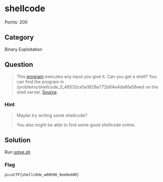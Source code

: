 # shellcode
Points: 200

## Category
Binary Exploitation

## Question
>This [program](files/vuln) executes any input you give it. Can you get a shell? You can find the program in /problems/shellcode_0_48532ce5a1829a772b64e4da6fa58eed on the shell server. [Source](files/vuln.c). 

### Hint
>Maybe try writing some shellcode?
>
>You also might be able to find some good shellcode online.

## Solution
Run [solve.sh](solution/solve.sh)

### Flag
`picoCTF{shellc0de_w00h00_9ee0edd0}`
